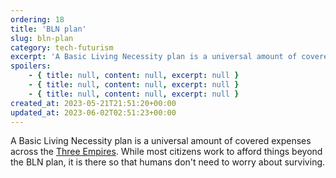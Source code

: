 ```yaml
---
ordering: 18
title: 'BLN plan'
slug: bln-plan
category: tech-futurism
excerpt: 'A Basic Living Necessity plan is a universal amount of covered expenses across the Three Empires. Wh...'
spoilers:
    - { title: null, content: null, excerpt: null }
    - { title: null, content: null, excerpt: null }
    - { title: null, content: null, excerpt: null }
created_at: 2023-05-21T21:51:20+00:00
updated_at: 2023-06-02T02:51:23+00:00
---
```

A Basic Living Necessity plan is a universal amount of covered expenses across the [Three Empires](/category/organizations/three-empires). While most citizens work to afford things beyond the BLN plan, it is there so that humans don't need to worry about surviving.
